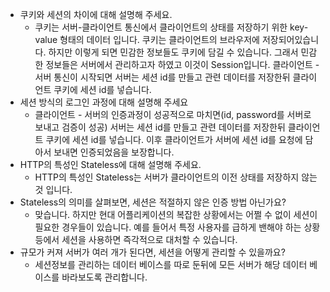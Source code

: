 - 쿠키와 세션의 차이에 대해 설명해 주세요.
  - 쿠키는 서버-클라이언트 통신에서 클라이언트의 상태를 저장하기 위한 key-value 형태의 데이터 입니다. 쿠키는 클라이언트의 브라우저에 저장되어있습니다. 하지만 이렇게 되면 민감한 정보들도 쿠키에 담길 수 있습니다. 그래서 민감한 정보들은 서버에서 관리하고자 하였고 이것이 Session입니다. 클라이언트 - 서버 통신이 시작되면 서버는 세션 id를 만들고 관련 데이터를 저장한뒤 클라이언트 쿠키에 세션 id를 넣습니다.
- 세션 방식의 로그인 과정에 대해 설명해 주세요
  - 클라이언트 - 서버의 인증과정이 성공적으로 마치면(id, password를 서버로 보내고 검증이 성공) 서버는 세션 id를 만들고 관련 데이터를 저장한뒤 클라이언트 쿠키에 세션 id를 넣습니다. 이후 클라이언트가 서버에 세션 id를 요청에 담아서 보내면 인증되었음을 보장합니다.
- HTTP의 특성인 Stateless에 대해 설명해 주세요.
  - HTTP의 특성인 Stateless는 서버가 클라이언트의 이전 상태를 저장하지 않는 것 입니다.
- Stateless의 의미를 살펴보면, 세션은 적절하지 않은 인증 방법 아닌가요?
  - 맞습니다. 하지만 현대 어플리케이션의 복잡한 상황에서는 어쩔 수 없이 세션이 필요한 경우들이 있습니다. 예를 들어서 특정 사용자를 급하게 밴해야 하는 상황등에서 세션을 사용하면 즉각적으로 대처할 수 있습니다.
- 규모가 커져 서버가 여러 개가 된다면, 세션을 어떻게 관리할 수 있을까요?
  - 세션정보를 관리하는 데이터 베이스를 따로 둔뒤에 모든 서버가 해당 데이터 베이스를 바라보도록 관리합니다.